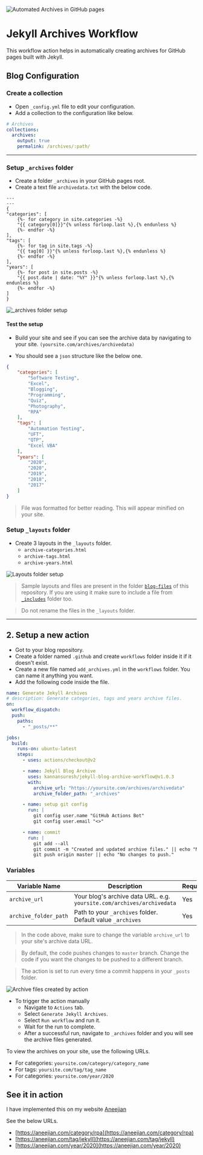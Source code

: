 ![Automated Archives in GitHub pages](/assets/images/jekyll-archives-workflow-featured.jpg)

# Jekyll Archives Workflow

This workflow action helps in automatically creating archives for GitHub pages built with Jekyll.

## Blog Configuration

### Create a collection

- Open `_config.yml` file to edit your configuration.
- Add a collection to the configuration like below.
   
```yml
# Archives
collections:
  archives:
    output: true
    permalink: /archives/:path/
```

___

### Setup `_archives` folder

- Create a folder `_archives` in your GitHub pages root.
- Create a text file `archivedata.txt` with the below code.

<!-- {% raw %} -->

```liquid
---
---
{
"categories": [
    {%- for category in site.categories -%}
    "{{ category[0]}}"{% unless forloop.last %},{% endunless %}
    {%- endfor -%}
],
"tags": [
    {%- for tag in site.tags -%}
    "{{ tag[0] }}"{% unless forloop.last %},{% endunless %}
    {%- endfor -%}
],
"years": [
    {%- for post in site.posts -%}
    "{{ post.date | date: "%Y" }}"{% unless forloop.last %},{% endunless %}
    {%- endfor -%}
]
}
```
<!-- {% endraw %} -->

![_archives folder setup](/assets/images/jekyll-archives-folder-initial.svg)

#### Test the setup

- Build your site and see if you can see the archive data by navigating to your site. `(yoursite.com/archives/archivedata)`
   
- You should see a `json` structure like the below one. 
```json
{
    "categories": [
        "Software Testing",
        "Excel",
        "Blogging",
        "Programming",
        "Quiz",
        "Photography",
        "RPA"
    ],
    "tags": [
        "Automation Testing",
        "UFT",
        "QTP",
        "Excel VBA"
    ],
    "years": [
        "2020",
        "2020",
        "2019",
        "2018",
        "2017"
    ]
}
```

> File was formatted for better reading. This will appear minified on your site.

### Setup `_layouts` folder

- Create 3 layouts in the `_layouts` folder.
    - `archive-categories.html`
    - `archive-tags.html`
    - `archive-years.html`

![Layouts folder setup](/assets/images/jekyll-archives-layouts-folder.svg)

> Sample layouts and files are present in the folder [`blog-files`](/blog-files/_layouts) of this repository. If you are using it make sure to include a file from [`_includes`](/blog-files/_includes) folder too.

> Do not rename the files in the `_layouts` folder.

___

## 2. Setup a new action

- Got to your blog repository.
- Create a folder named `.github` and create `workflows` folder inside it if it doesn't exist.
- Create a new file named `add_archives.yml` in the `workflows` folder. You can name it anything you want.
- Add the following code inside the file.
   
```yml
name: Generate Jekyll Archives
# description: Generate categories, tags and years archive files.
on:
  workflow_dispatch:
  push:
    paths:
      - "_posts/**"

jobs:
  build:
    runs-on: ubuntu-latest
    steps:
      - uses: actions/checkout@v2

      - name: Jekyll Blog Archive
        uses: kannansuresh/jekyll-blog-archive-workflow@v1.0.3
        with:
          archive_url: "https://yoursite.com/archives/archivedata"
          archive_folder_path: "_archives"

      - name: setup git config
        run: |
          git config user.name "GitHub Actions Bot"
          git config user.email "<>"

      - name: commit
        run: |
          git add --all
          git commit -m "Created and updated archive files." || echo "No changes to commit."
          git push origin master || echo "No changes to push."
```

### Variables

| Variable Name | Description |Required |
|--|--|--|
| `archive_url` | Your blog's archive data URL. e.g. `yoursite.com/archives/archivedata` | Yes |
|`archive_folder_path`|Path to your `_archives` folder. Default value `_archives`|Yes|

> In the code above, make sure to change the variable `archive_url` to your site's archive data URL.

> By default, the code pushes changes to `master` branch. Change the code if you want the changes to be pushed to a different branch.

> The action is set to run every time a commit happens in your `_posts` folder.


![Archive files created by action](/assets/images/jekyll-archives-workflow-result.svg)

- To trigger the action manually
   - Navigate to `Actions` tab.
   - Select `Generate Jekyll Archives`.
   - Select `Run workflow` and run it.
   - Wait for the run to complete.
   - After a successful run, navigate to `_archives` folder and you will see the archive files generated.


To view the archives on your site, use the following URLs.
- For categories: `yoursite.com/category/category_name`
- For tags: `yoursite.com/tag/tag_name`
- For categories: `yoursite.com/year/2020`

## See it in action
I have implemented this on my website [Aneejian](https://aneejian.com)

See the below URLs.
- [https://aneejian.com/category/rpa](https://aneejian.com/category/rpa)
- [https://aneejian.com/tag/jekyll](https://aneejian.com/tag/jekyll)
- [https://aneejian.com/year/2020](https://aneejian.com/year/2020)